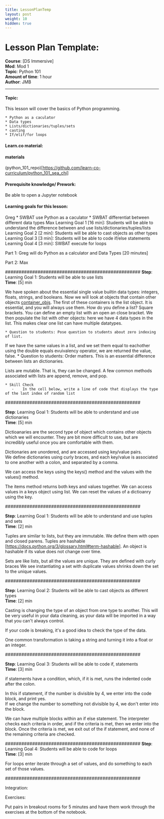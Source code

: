 ```yaml
---
title: LessonPlanTemp
layout: post
weight: 10
hidden: true
---
```



Lesson Plan Template:
===


**Course**: [DS Immersive]   <br/>
**Mod**:   Mod 1    <br/>
**Topic**: Python 101                  <br/>
**Amount of time**: 1 hour <br/>
**Author**: JMB


***

#### Topic:
This lesson will cover the basics of Python programming. 

    * Python as a caculator
    * Data types
    * Lists/dictionaries/tuples/sets
    * casting
    * If/elif/for loops
    
#### Learn.co material:

#### materials
(python_101_repo)[https://github.com/learn-co-curriculum/python_101_sea_chi]

#### Prerequisite knowledge/ Prework:
Be able to open a Jupyter notebook

#### Learning goals for this lesson:
Greg
    * SWBAT use Python as a caculator
    * SWBAT differentiat between different data types
Max
    Learning Goal 1 [16 min]: Students will be able to understand the difference between and use lists/dictionaries/tuples/lists
    Learning Goal 2 [2 min]: Students will be able to cast objects as other types
    Learning Goal 3 [3 min]: Students will be able to code if/else statements
    Learning Goal 4 [3 min]: SWBAT execute for loops


Part 1: 
Greg will do Python as a calculator and Data Types [20 minutes]

Part 2: Max 

##################################################
**Step**: Learning Goal 1: Students will be able to use lists  <br/>
**Time**: [5] min

We have spoken about the essential single value builtin data types: integers, floats, strings, and booleans.  Now we will look at objects that contain other objects [container_objs](https://docs.python.org/3/c-api/concrete.html#sequence-objects). The first of these containers is the list object.  It is essential, and you will always use them.  How do you define a list? Square brackets. You can define an empty list with an open an close bracket. We then populate the list with other objects: here we have 4 data types in the list.  This makes clear one list can have multiple datatypes.

    * Question to students: Pose question to students about zero indexing of list.

If we have the same values in a list, and we set them equal to eachother using the double equals evuivalency operator, we are returned the value, false. 
    * Question to students: Order matters.  This is an essential difference between lists an dictionaries. 
    
Lists are mutable.  That is, they can be changed.  A few common methods associated with lists are append, remove, and pop.

    * Skill Check
       -    In the cell below, write a line of code that displays the type of the last index of random list

##################################################

**Step**: Learning Goal 1: Students will be able to understand and use dictionaries  <br/>
**Time**: [5] min

Dictioanaries are the second type of object which contains other objects which we will encounter.  They are bit more difficult to use, but are incredibly useful once you are comfortable with them.  

Dictionaries are unordered, and are accessed using key/value pairs.  
We define dictionaries using curly braces, and each key/value is associated to one another with a colon, and separated by a comma.

We can access the keys using the keys() method and the values with the values() method.

The items method returns both keys and values together.
We can access values in a keys object using list.
We can reset the values of a dictioanry using the key.

##################################################

**Step**: Learning Goal 1: Students will be able to understand and use tuples and sets <br/>
**Time**: [2] min

Tuples are similar to lists, but they are immutable.
We define them with open and closed parens.
Tuples are hashable [https://docs.python.org/3/glossary.html#term-hashable]. An object is hashable if its value does not change over time.

Sets are like lists, but all the values are unique. They are defined with curly braces
We see instantiating a set with duplicate values shrinks down the set to the unique values.

##################################################

**Step**: Learning Goal 2: Students will be able to cast objects as different types <br/>
**Time**: [2] min

Casting is changing the type of an object from one type to another.  This will be very useful in your data cleaning, as your data will be imported in a way that you can't always control.

If your code is breaking, it's a good idea to check the type of the data.

One common transformation is taking a string and turning it into a float or an integer.

##################################################

**Step**: Learning Goal 3: Students will be able to code if, statements<br/>
**Time**: [3] min

if statements have a condition, which, if it is met, runs the indented code after the colon.

In this if statement, if the number is divisible by 4, we enter into the code block, and print yes.  
If we change the number to something not divisible by 4, we don't enter into the block.

We can have multiple blocks within an if else statement.  The interpreter checks each criteria in order, and if the criteria is met, then we enter into the block.  Once the criteria is met, we exit out of the if statement, and none of the remaining criteria are checked.

##################################################
**Step**: Learning Goal 4: Students will be able to code for loops<br/>
**Time**: [3] min

For loops enter iterate through a set of values, and do something to each set of those values.


##################################################

Integration:

Exercises:

Put pairs in breakout rooms for 5 minutes and have them work through the exercises at the bottom of the notebook.
